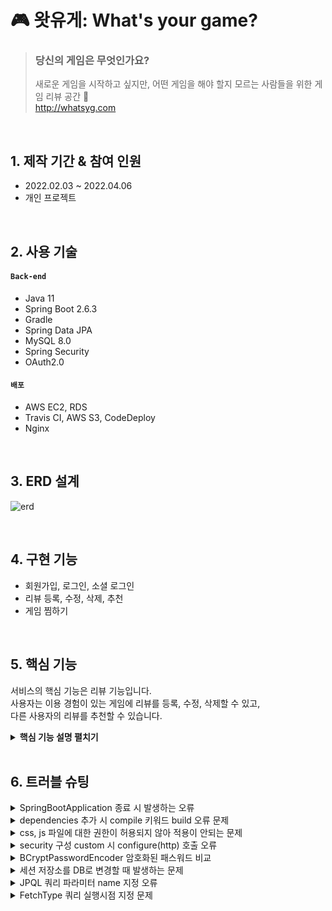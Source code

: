# 🎮 왓유게: What's your game?
>### 당신의 게임은 무엇인가요?  
>새로운 게임을 시작하고 싶지만, 어떤 게임을 해야 할지 모르는 사람들을 위한 게임 리뷰 공간 🎁  
>http://whatsyg.com

</br>

## 1. 제작 기간 & 참여 인원
- 2022.02.03 ~ 2022.04.06
- 개인 프로젝트

</br>

## 2. 사용 기술
#### `Back-end`
  - Java 11
  - Spring Boot 2.6.3
  - Gradle
  - Spring Data JPA
  - MySQL 8.0
  - Spring Security
  - OAuth2.0
#### `배포`
  - AWS EC2, RDS
  - Travis CI, AWS S3, CodeDeploy
  - Nginx

</br>

## 3. ERD 설계
![erd](https://user-images.githubusercontent.com/92259017/162871014-868072b6-0ce6-4b7b-b49e-8f78f72695ae.png)

</br>

## 4. 구현 기능
- 회원가입, 로그인, 소셜 로그인
- 리뷰 등록, 수정, 삭제, 추천
- 게임 찜하기

</br>

## 5. 핵심 기능
서비스의 핵심 기능은 리뷰 기능입니다.  
사용자는 이용 경험이 있는 게임에 리뷰를 등록, 수정, 삭제할 수 있고,  
다른 사용자의 리뷰를 추천할 수 있습니다.  

<details>
<summary><b>핵심 기능 설명 펼치기</b></summary>
<div markdown="1">

### 5.1. 전체 흐름
프로젝트는 Model2 구조 기반의 MVC 패턴으로 개발하였으며,  
객체 지향적인 프로그래밍을 위해 서버 처리 과정을 Controller, Service, Repository로 분리하여 작업하였습니다.
  
![image](https://user-images.githubusercontent.com/92259017/156873527-466abdae-ae0d-4b6a-9207-7baa0a7976ad.png)
  
### 5.2. 사용자 요청
  ![image](https://user-images.githubusercontent.com/92259017/162882567-99cb2aa0-c5a6-462f-a1e1-d8cca77b59b6.png)
- **입력 체크** :pushpin: [코드 확인](https://github.com/heewonim131/whats-your-game/blob/07407a6819c6e70f7ebc65736e6491b9c186c6a0/src/main/resources/templates/game-details.html#L234)
  - 사용자가 작성한 리뷰를 등록하기 전에 별점과 내용이 입력되었는지 확인합니다.
  
- **Ajax 비동기 요청** :pushpin: [코드 확인](https://github.com/heewonim131/whats-your-game/blob/07407a6819c6e70f7ebc65736e6491b9c186c6a0/src/main/resources/templates/game-details.html#L244)
  - 사용자는 한 게임에 리뷰를 하나만 작성할 수 있으므로 리뷰 작성 여부를 확인하는 요청을 보내고,  
  성공적으로 처리되었을 경우 리뷰를 등록하는 POST 요청을 비동기로 날립니다.

### 5.3. Controller
![image](https://user-images.githubusercontent.com/92259017/162882621-0ef3add0-b694-4cf0-bcdd-5031faea99a6.png)
  
- **요청 처리, 결과 응답** :pushpin: [코드 확인](https://github.com/heewonim131/whats-your-game/blob/07407a6819c6e70f7ebc65736e6491b9c186c6a0/src/main/java/com/example/whatsyourgame/controller/ReviewController.java#L31)
  - Controller에서는 화면단에서 넘어온 요청을 받고, Service 계층에 로직 처리를 위임합니다.
  - Service 계층에서 넘어온 로직 처리 결과를 화면단에 응답해줍니다.

### 5.4. Service
![image](https://user-images.githubusercontent.com/92259017/162882650-f98b2c30-f2ef-490f-a643-02c273f1ed87.png)
  
- **리뷰 작성 여부 확인** :pushpin: [코드 확인](https://github.com/heewonim131/whats-your-game/blob/07407a6819c6e70f7ebc65736e6491b9c186c6a0/src/main/java/com/example/whatsyourgame/service/ReviewService.java#L36)
  - 요청 시 전달받은 game_id와 user_id를 조건으로 하여 Review를 조회하고,  
  기존 등록된 리뷰 여부에 따라 로직 처리 결과를 전달합니다.

- **리뷰 등록 처리** :pushpin: [코드 확인](https://github.com/heewonim131/whats-your-game/blob/07407a6819c6e70f7ebc65736e6491b9c186c6a0/src/main/java/com/example/whatsyourgame/service/ReviewService.java#L28)
  - 추천수, created_at, updated_at 등의 기본값을 설정해주고 리뷰를 등록합니다.

![image](https://user-images.githubusercontent.com/92259017/162882677-a130abb9-a863-4093-ae9f-a3a125dd5a6a.png)

- **리뷰 수정** :pushpin: [코드 확인](https://github.com/heewonim131/whats-your-game/blob/07407a6819c6e70f7ebc65736e6491b9c186c6a0/src/main/java/com/example/whatsyourgame/entity/Review.java#L49)
  - DB에 update 쿼리를 날리지 않고, Entity에 구현한 update 메서드를 호출하여 객체의 값을 변경합니다.

### 5.5. Repository
![image](https://user-images.githubusercontent.com/92259017/162882706-09dddce4-73ba-4d82-b5cc-e54acda5fbf7.png)
  
- **리뷰 저장** :pushpin: [코드 확인](https://github.com/heewonim131/whats-your-game/blob/07407a6819c6e70f7ebc65736e6491b9c186c6a0/src/main/java/com/example/whatsyourgame/service/ReviewService.java#L32)
  - 작성 여부가 확인된 리뷰는 DB에 저장합니다.
  - 저장된 리뷰는 다시 Repository - Service - Controller를 거쳐 화면단에 송출됩니다.

- 기본적인 CRUD 기능은 Spring Data JPA를 활용하여 처리합니다.:pushpin: [코드 확인](https://github.com/heewonim131/whats-your-game/blob/07407a6819c6e70f7ebc65736e6491b9c186c6a0/src/main/java/com/example/whatsyourgame/repository/ReviewRepository.java#L11)
  
</div>
</details>

</br>

## 6. 트러블 슈팅
<details>
<summary>SpringBootApplication 종료 시 발생하는 오류</summary>
<div markdown="1">

- 에러 메시지
  - Execution failed for task ':server-basic-test:BasicTestApplication.main()'.  
  \> Build cancelled while executing task ':server-basic-test:BasicTestApplication.main()'  
  \* Try:  
  Run with --stacktrace option to get the stack trace. Run with --info or --debug option to get more log output. Run with --scan to get full insights.  
- `gradle` 대신 `IntelliJ`를 사용해서 빌드하고 실행하도록 설정을 변경하여 해결

</div>
</details>
  
<details>
<summary>dependencies 추가 시 compile 키워드 build 오류 문제</summary>
<div markdown="1">

- 에러 메시지
  - No candidates found for method call compile
- dependencies 추가 시 `compile`을 `implementation`으로 수정하여 해결
- `gradle 3.0`부터는 `compile`키워드가 `deprecated`됨

</div>
</details>
  
<details>
<summary>css, js 파일에 대한 권한이 허용되지 않아 적용이 안되는 문제</summary>
<div markdown="1">

- 정적 파일에 대한 security 권한을 허용하여 해결
  - `.antMatchers("/css/**", "/fonts/**", "/images/**", "/js/**", "/sass/**").permitAll()`

</div>
</details>
  
<details>
<summary>security 구성 custom 시 configure(http) 호출 오류</summary>
<div markdown="1">
  
- 에러 메시지
  - java.lang.IllegalStateException: Can't configure anyRequest after itself
- WebSecurityConfigurerAdapter 클래스의 configure() 메서드를 오버라이딩하며 자동 생성된 `super.configure(http)` 메서드를 삭제하여 해결

</div>
</details>

<details>
<summary>BCryptPasswordEncoder 암호화된 패스워드 비교</summary>
<div markdown="1">

- 패스워드 인코더의 matches() 메서드 사용하여 해결
- `getPasswordEncoder().matches(getPasswordEncoder().encode(user.getPassword()), actUser.getPassword());`

</div>
</details>

<details>
<summary>세션 저장소를 DB로 변경할 때 발생하는 문제</summary>
<div markdown="1">

- DB에 spring session 관련 테이블 생성하여 해결
- [spring github의 session schema.sql 파일 참고](https://github.com/spring-projects/spring-session/blob/master/spring-session-jdbc/src/main/resources/org/springframework/session/jdbc/schema-mysql.sql) 
  
</div>
</details>

<details>
<summary>JPQL 쿼리 파라미터 name 지정 오류</summary>
<div markdown="1">

- 에러 메시지
  - org.springframework.dao.InvalidDataAccessApiUsageException: For queries with named parameters you need to use provide names for method parameters. Use @Param for query method parameters, or when on Java 8+ use the javac flag -parameters.;
- Preferences(Command + ,) > Build, Execution, Deployment > Compiler > Java Compiler 에서  
  `Additional command line parameters` 부분에 `-parameters` 추가하여 해결

</div>
</details>
  
<details>
<summary>FetchType 쿼리 실행시점 지정 문제</summary>
<div markdown="1">

- 즉시 로딩이 필요하지 않은 컬럼의 경우, 호출할 때 쿼리를 생성하도록 FetchType을 `LAZY` 타입으로 지정
  
</div>
</details>
  
</br>
